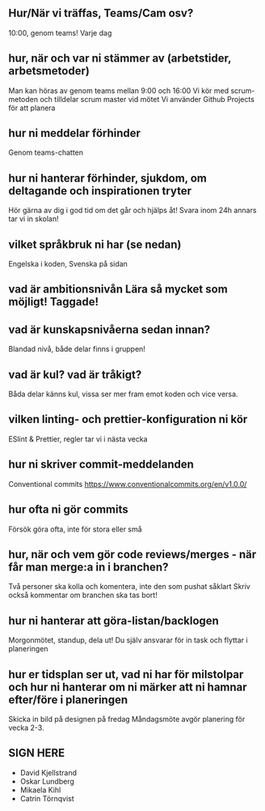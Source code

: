 **Hur/När vi träffas, Teams/Cam osv?**
 - 
 10:00, genom teams! Varje dag
 
**hur, när och var ni stämmer av (arbetstider, arbetsmetoder)**
 -
Man kan höras av genom teams mellan 9:00 och 16:00
Vi kör med scrum-metoden och tilldelar scrum master vid mötet 
Vi använder Github Projects för att planera
 
**hur ni meddelar förhinder**
 -
 Genom teams-chatten
 
**hur ni hanterar förhinder, sjukdom, om deltagande och inspirationen tryter**
 -
Hör gärna av dig i god tid om det går och hjälps åt!
Svara inom 24h annars tar vi in skolan!
 
**vilket språkbruk ni har (se nedan)**
 -
 Engelska i koden, Svenska på sidan
 
**vad är ambitionsnivån**
Lära så mycket som möjligt! Taggade!
 -
 
**vad är kunskapsnivåerna sedan innan?**
 -
 Blandad nivå, både delar finns i gruppen!
 
**vad är kul? vad är tråkigt?**
 -
 Båda delar känns kul, vissa ser mer fram emot koden och vice versa.
 
**vilken linting- och prettier-konfiguration ni kör**
 -
 ESlint & Prettier, regler tar vi i nästa vecka
 
**hur ni skriver commit-meddelanden**
 -
 Conventional commits
https://www.conventionalcommits.org/en/v1.0.0/

**hur ofta ni gör commits**
 -
Försök göra ofta, inte för stora eller små

**hur, när och vem gör code reviews/merges - när får man merge:a in i branchen?**
 -
Två personer ska kolla och komentera, inte den som pushat såklart
Skriv också kommentar om branchen ska tas bort!
 
**hur ni hanterar att göra-listan/backlogen**
 -
Morgonmötet, standup, dela ut!
Du själv ansvarar för in task och flyttar i planeringen

 
**hur er tidsplan ser ut, vad ni har för milstolpar och hur ni hanterar om ni märker att ni hamnar efter/före i planeringen**
 -
Skicka in bild på designen på fredag
Måndagsmöte avgör planering för vecka 2-3.


  **SIGN HERE**
   -
- David Kjellstrand
- Oskar Lundberg
- Mikaela Kihl
- Catrin Törnqvist
